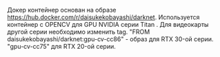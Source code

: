 Докер контейнер основан на образе https://hub.docker.com/r/daisukekobayashi/darknet. Используется контейнер c OPENCV для GPU NVIDIA серии Titan .
Для видеокарты другой серии необходимо изменить tag.
"FROM daisukekobayashi/darknet:gpu-cv-cc86" - образ для RTX 30-ой серии.
"gpu-cv-cc75" для RTX 20-ой серии.
